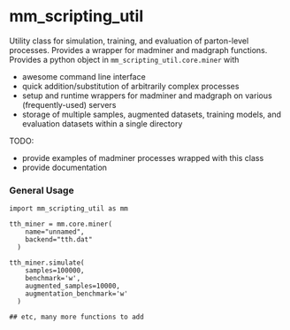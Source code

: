 # mm_scripting_util

Utility class for simulation, training, and evaluation of parton-level processes. Provides a wrapper for madminer and madgraph functions. <br>
Provides a python object in `mm_scripting_util.core.miner` with  
  - awesome command line interface
  - quick addition/substitution of arbitrarily complex processes
  - setup and runtime wrappers for madminer and madgraph on various (frequently-used) servers
  - storage of multiple samples, augmented datasets, training models, and evaluation datasets within a single directory

TODO:
  - provide examples of madminer processes wrapped with this class
  - provide documentation
  
### General Usage
```
import mm_scripting_util as mm

tth_miner = mm.core.miner(
    name="unnamed",
    backend="tth.dat"
  )
  
tth_miner.simulate(
    samples=100000,
    benchmark='w',
    augmented_samples=10000,
    augmentation_benchmark='w'
  )

## etc, many more functions to add 

```
